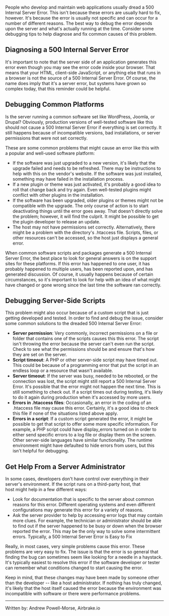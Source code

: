 People who develop and maintain web applications usually dread a 500 Internal Server Error. This isn't because these errors are usually hard to fix, however. It's because the error is usually not specific and can occur for a number of different reasons. The best way to debug the error depends upon the server and what's actually running at the time. Consider some debugging tips to help diagnose and fix common causes of this problem.

## Diagnosing a 500 Internal Server Error

It's important to note that the server side of an application generates this error even though you may see the error code inside your browser. That means that your HTML, client-side JavaScript, or anything else that runs in a browser is not the source of a 500 Internal Server Error. Of course, the name does imply that it's a server error, but systems have grown so complex today, that this reminder could be helpful.

## Debugging Common Platforms

Is the server running a common software set like WordPress, Joomla, or Drupal? Obviously, production versions of well-tested software like this should not cause a 500 Internal Server Error if everything is set correctly. It still happens because of incompatible versions, bad installations, or server permissions that were not set correctly.

These are some common problems that might cause an error like this with a popular and well-used software platform:

- If the software was just upgraded to a new version, it's likely that the upgrade failed and needs to be refreshed. There may be instructions to help with this on the vendor's website. If the software was just installed, something may have failed in the installation process.
- If a new plugin or theme was just activated, it's probably a good idea to roll that change back and try again. Even well-tested plugins might conflict with other plugins in the installation.
- If the software has been upgraded, older plugins or themes might not be compatible with the upgrade. The only course of action is to start deactivating things until the error goes away. That doesn't directly solve the problem; however, it will find the culprit. It might be possible to get the plugin developer to release an update.
- The host may not have permissions set correctly. Alternatively, there might be a problem with the directory's .htaccess file. Scripts, files, or other resources can't be accessed, so the host just displays a general error.

When common software scripts and packages generate a 500 Internal Server Error, the best place to look for general answers is on the support sites for these platforms. If this error has happened to one user, it has probably happened to multiple users, has been reported upon, and has generated discussion. Of course, it usually happens because of certain circumstances, so it's important to look for help with an idea of what might have changed or gone wrong since the last time the software ran correctly.

## Debugging Server-Side Scripts

This problem might also occur because of a custom script that is just getting developed and tested. In order to find and debug the issue, consider some common solutions to the dreaded 500 Internal Server Error:

- **Server permission**: Very commonly, incorrect permissions on a file or folder that contains one of the scripts causes this this error. The script isn't throwing the error because the server can't even run the script. Check to see what the permissions should be and ensure that's how they are set on the server.
- **Script timeout**: A PHP or other server-side script may have timed out. This could be because of a programming error that put the script in an endless loop or a resource that wasn't available.
- **Server timeout**: If the server was busy, needed to be rebooted, or the connection was lost, the script might still report a 500 Internal Server Error. It's possible that the error might not happen the next time. This is still something to check out. If a script times out during testing, it's likely to do it again during production when it's accessed by more users.
- **Errors in .htaccess files**: Occasionally, an error in the coding of an .htaccess file may cause this error. Certainly, it's a good idea to check this file if none of the situations listed above apply.
- **Errors in a script**: If a custom script generated the error, it might be possible to get that script to offer some more specific information. For example, a PHP script could have display_errors turned on in order to either send specific errors to a log file or display them on the screen. Other server-side languages have similar functionality. The runtime environment might have defaulted to hide errors from users, but this isn't helpful for debugging.

## Get Help From a Server Administrator

In some cases, developers don't have control over everything in their server's environment. If the script runs on a third-party host, that host might help in a few different ways:

- Look for documentation that is specific to the server about common reasons for this error. Different operating systems and even different configurations may generate this error for a variety of reasons.
- Ask the server provider to help by accessing error logs that may contain more clues. For example, the technician or administrator should be able to find out if the server happened to be busy or down when the browser reported the error. This may be the only way to solve some intermittent errors.
Typically, a 500 Internal Server Error is Easy to Fix

Really, in most cases, very simple problems cause this error. These problems are very easy to fix. The issue is that the error is so general that finding the bug can sometimes seem like looking for a needle in a haystack. It's typically easiest to resolve this error if the software developer or tester can remember what conditions changed to start causing the error.

Keep in mind, that these changes may have been made by someone other than the developer -- like a host administrator. If nothing has truly changed, it's likely that the host itself caused the error because the environment was incompatible with software or there were performance problems.

---

Written by: Andrew Powell-Morse, Airbrake.io
